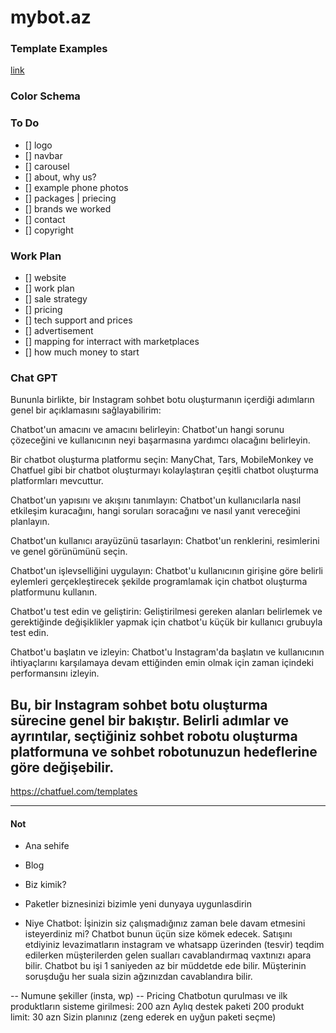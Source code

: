 # mybot.az

### Template Examples
[link](https://preview.themeforest.net/item/maxicom-internet-company-html-template/full_screen_preview/23265360?_ga=2.17224382.68529805.1673884875-236142594.1658391383&_gac=1.23961288.1673884875.Cj0KCQiAiJSeBhCCARIsAHnAzT9xx6Ib4Wezll1sMmugR1tlt3V49jFoA0kV8G4xsOzTGfVKfBuLU6MaApR7EALw_wcB)

### Color Schema

### To Do
- [] logo
- [] navbar
- [] carousel
- [] about, why us?
- [] example phone photos
- [] packages | priecing
- [] brands we worked
- [] contact
- [] copyright

### Work Plan
- [] website
- [] work plan
- [] sale strategy
- [] pricing
- [] tech support and prices
- [] advertisement
- [] mapping for interract with marketplaces
- [] how much money to start


### Chat GPT
Bununla birlikte, bir Instagram sohbet botu oluşturmanın içerdiği adımların genel bir açıklamasını sağlayabilirim:

Chatbot'un amacını ve amacını belirleyin: Chatbot'un hangi sorunu çözeceğini ve kullanıcının neyi başarmasına yardımcı olacağını belirleyin.

Bir chatbot oluşturma platformu seçin: ManyChat, Tars, MobileMonkey ve Chatfuel gibi bir chatbot oluşturmayı kolaylaştıran çeşitli chatbot oluşturma platformları mevcuttur.

Chatbot'un yapısını ve akışını tanımlayın: Chatbot'un kullanıcılarla nasıl etkileşim kuracağını, hangi soruları soracağını ve nasıl yanıt vereceğini planlayın.

Chatbot'un kullanıcı arayüzünü tasarlayın: Chatbot'un renklerini, resimlerini ve genel görünümünü seçin.

Chatbot'un işlevselliğini uygulayın: Chatbot'u kullanıcının girişine göre belirli eylemleri gerçekleştirecek şekilde programlamak için chatbot oluşturma platformunu kullanın.

Chatbot'u test edin ve geliştirin: Geliştirilmesi gereken alanları belirlemek ve gerektiğinde değişiklikler yapmak için chatbot'u küçük bir kullanıcı grubuyla test edin.

Chatbot'u başlatın ve izleyin: Chatbot'u Instagram'da başlatın ve kullanıcının ihtiyaçlarını karşılamaya devam ettiğinden emin olmak için zaman içindeki performansını izleyin.

Bu, bir Instagram sohbet botu oluşturma sürecine genel bir bakıştır. Belirli adımlar ve ayrıntılar, seçtiğiniz sohbet robotu oluşturma platformuna ve sohbet robotunuzun hedeflerine göre değişebilir.
--------
https://chatfuel.com/templates

--------
#### Not
- Ana sehife
- Blog
- Biz kimik?
- Paketler
biznesinizi bizimle yeni dunyaya uygunlasdirin

- Niye Chatbot:
İşinizin siz çalışmadığınız zaman bele davam etmesini isteyerdiniz mi? Chatbot bunun üçün size kömek edecek. Satışını etdiyiniz levazimatların instagram ve whatsapp üzerinden (tesvir) teqdim edilerken müşterilerden gelen sualları cavablandırmaq vaxtınızı apara bilir. Chatbot bu işi 1 saniyeden az bir müddetde ede bilir. Müşterinin soruşduğu her suala sizin ağzınızdan cavablandıra bilir.

-- Numune şekiller (insta, wp)
-- Pricing 
Chatbotun qurulması ve ilk produktların sisteme girilmesi: 200 azn
Aylıq destek paketi 200 produkt limit: 30 azn
Sizin planınız (zeng ederek en uyğun paketi seçme)